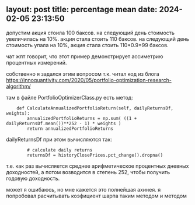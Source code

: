 layout: post
title: percentage mean
date: 2024-02-05 23:13:50
---

допустим акция стоила 100 баксов. на следующий день стоимость увеличилась на 10%. акция стала стоить 110 баксов. на следующий день стоимость упала на 10%, акция стала стоить 110*0.9=99 баксов. 

чат жпт говорит, что этот пример демонстрирует ассиметрию процентных измерений.

собственно я задался этим вопросом т.к. читал код из блога https://innoquantivity.com/2020/05/portfolio-optimization-research-algorithm/

там в файле PortfolioOptimizerClass.py есть метод:

```
    def CalculateAnnualizedPortfolioReturn(self, dailyReturnsDf, weights):
        annualizedPortfolioReturns = np.sum( ((1 + dailyReturnsDf.mean())**252 - 1) * weights )
        return annualizedPortfolioReturns
```

dailyReturnsDf при этом вычисляются так:

```
        # calculate daily returns
        returnsDf = historyClosePrices.pct_change().dropna()
```

т.е. как раз вычисляется среднее арифметическое процентных дневных доходностей, а потом возводится в степень 252, чтобы получить годовую доходность.

может я ошибаюсь, но мне кажется это полнейшая ахинея. я попробовал расчитывать коэфициент шарпа таким методом и методом 